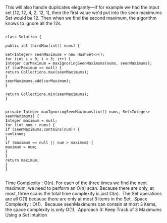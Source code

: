 This will also handle duplicates elegantly—if for example we had the input set [12, 12, 4, 2, 12, 1], then the first value we'd put into the seen maximums Set would be 12. Then when we find the second maximum, the algorithm knows to ignore all the 12s.
​
```
​
class Solution {
​
public int thirdMax(int[] nums) {
​
Set<Integer> seenMaximums = new HashSet<>();
for (int i = 0; i < 3; i++) {
Integer curMaximum = maxIgnoringSeenMaximums(nums, seenMaximums);
if (curMaximum == null) {
return Collections.max(seenMaximums);
}
seenMaximums.add(curMaximum);
}
​
return Collections.min(seenMaximums);
}
​
​
private Integer maxIgnoringSeenMaximums(int[] nums, Set<Integer> seenMaximums) {
Integer maximum = null;
for (int num : nums) {
if (seenMaximums.contains(num)) {
continue;
}
if (maximum == null || num > maximum) {
maximum = num;
}
}
return maximum;
}
}
​
```
Time Complexity : O(n).
For each of the three times we find the next maximum, we need to perform an O(n) scan. Because there are only, at most, three scans the total time complexity is just O(n).
​
The Set operations are all O(1) because there are only at most 3 items in the Set.
​
Space Complexity : O(1).
​
Because seenMaximums can contain at most 3 items, the space complexity is only O(1).
​
Approach 3: Keep Track of 3 Maximums Using a Set
Intuition